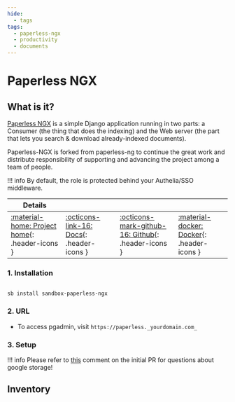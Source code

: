 ```yaml
---
hide:
  - tags
tags:
  - paperless-ngx
  - productivity
  - documents
---
```


# Paperless NGX

## What is it?

[Paperless NGX](https://github.com/paperless-ngx/paperless-ngx#paperless-ngx) is a simple Django application running in two parts: a Consumer (the thing that does the indexing) and the Web server (the part that lets you search & download already-indexed documents).

Paperless-NGX is forked from paperless-ng to continue the great work and distribute responsibility of supporting and advancing the project among a team of people.

!!! info
    By default, the role is protected behind your Authelia/SSO middleware.

| Details     |             |             |             |
|-------------|-------------|-------------|-------------|
| [:material-home: Project home](https://github.com/paperless-ngx/paperless-ngx#paperless-ngx){: .header-icons } | [:octicons-link-16: Docs](https://paperless-ngx.readthedocs.io/en/latest/index.html){: .header-icons } | [:octicons-mark-github-16: Github](https://github.com/paperless-ngx/paperless-ngx){: .header-icons } | [:material-docker: Docker](https://hub.docker.com/r/paperlessngx/paperless-ngx){: .header-icons }|

### 1. Installation

``` shell

sb install sandbox-paperless-ngx

```

### 2. URL

- To access pgadmin, visit `https://paperless._yourdomain.com_`

### 3. Setup

!!! info
    Please refer to [this](https://github.com/saltyorg/docs/issues/116#issuecomment-1278733921) comment on the initial PR for questions about google storage!

## Inventory
<!-- BEGIN SALTBOX MANAGED VARIABLES SECTION -->
<!-- END SALTBOX MANAGED VARIABLES SECTION -->
